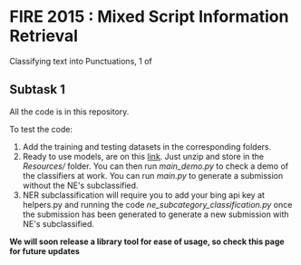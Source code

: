 # FIRE 2015 : Mixed Script Information Retrieval
Classifying text into Punctuations, 1 of 

## Subtask 1
All the code is in this repository.

To test the code:
1. Add the training and testing datasets in the corresponding folders.
2. Ready to use models, are on this [link](http://www19.zippyshare.com/v/OZDAyjDR/file.html). Just unzip and store in the *Resources/* folder. You can then run *main_demo.py* to check a demo of the classifiers at work. You can run *main.py* to generate a submission without the NE's subclassified.
3. NER subclassification will require you to add your bing api key at helpers.py and running the code *ne_subcategory_classification.py* once the submission has been generated to generate a new submission with NE's subclassified.

**We will soon release a library tool for ease of usage, so check this page for future updates**